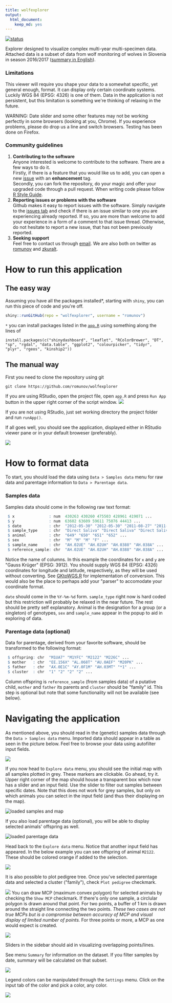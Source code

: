 ```yaml
---
title: wolfexplorer
output: 
  html_document: 
    keep_md: yes
---
```

[![status](http://joss.theoj.org/papers/1250a1c97f53a38efece1c973b499104/status.svg)](http://joss.theoj.org/papers/1250a1c97f53a38efece1c973b499104)

Explorer designed to visualize complex multi-year multi-specimen data. Attached data is a subset of data from wolf monitoring of wolves in Slovenia in season 2016/2017 ([summary in English](http://www.natura2000.si/uploads/tx_library/MonitoringVolk__summary.pdf)).

### Limitations
This viewer will require you shape your data to a somewhat specific, yet general enough, format. It can display only certain coordinate systems. Luckily WGS 84 (EPSG: 4326) is one of them. Data in the application is not persistent, but this limitation is something we're thinking of relaxing in the future.

WARNING: Date slider and some other features may not be working perfectly in some browsers (looking at you, Chrome). If you experience problems, please do drop us a line and switch browsers. Testing has been done on Firefox.

### Community guidelines
1) **Contributing to the software**  
Anyone interested is welcome to contribute to the software. There are a few ways to do it.  
Firstly, if there is a feature that you would like us to add, you can open a new [issue](https://github.com/romunov/wolfexplorer/issues) with an **enhancement** tag.  
Secondly, you can fork the repository, do your magic and offer your upgraded code through a pull request. When writing code please follow [R Style Guide](https://github.com/romunov/r_style_guide). 
2) **Reporting issues or problems with the software**  
Github makes it easy to report issues with the software. Simply navigate to the [issues tab](https://github.com/romunov/wolfexplorer/issues) and check if there is an issue similar to one you are experiencing already reported. If so, you are more than welcome to add your experience in a form of a comment to that issue thread. Otherwise, do not hesitate to report a new issue, that has not been previously reported.  
3) **Seeking support**  
Feel free to contact us through [email](mailto:wolfexplorer.help@gmail.com). We are also both on twitter as [romunov](https://twitter.com/romunov) and [zkuralt](https://twitter.com/zkuralt). 

# How to run this application
## The easy way

Assuming you have all the packages installed*, starting with `shiny`, you can run this piece of code and you're off.
```r
shiny::runGitHub(repo = "wolfexplorer", username = "romunov")
```

`*` you can install packages listed in the [`app.R`](https://github.com/romunov/wolfexplorer/blob/master/app.R#L1) using something along the lines of

```
install.packages(c("shinydashboard", "leaflet", "RColorBrewer", "DT", "sp", "rgdal", "data.table", "ggplot2", "colourpicker", "tidyr", "plyr", "rgeos", "kinship2"))
```

## The manual way

First you need to clone the repository using git

```
git clone https://github.com/romunov/wolfexplorer
```

If you are using RStudio, open the project file, open `app.R` and press `Run App` button in the upper right corner of the script window.
![](./img/runapp.png)

If you are not using RStudio, just set working directory the project folder and run `runApp()`.

If all goes well, you should see the application, displayed either in RStudio viewer pane or in your default broweser (preferably).

![](./img/welcome.png)

# How to format data

To start, you should load the data using `Data > Samples data` menu for raw data and parentage information to `Data > Parentage data`.

### Samples data
Samples data should come in the following raw text format:

```r
 $ x               : num  430263 430260 475503 428961 419071 ...
 $ y               : num  63602 63609 59611 75076 44413 ...
 $ date            : chr  "2012-05-30" "2012-05-30" "2011-08-27" "2011-06-23" ...
 $ sample_type     : chr  "Direct Saliva" "Direct Saliva" "Direct Saliva" "Direct Saliva" ...
 $ animal          : chr  "649" "650" "651" "652" ...
 $ sex             : chr  "M" "M" "M" "F" ...
 $ sample_name     : chr  "AH.02UE" "AH.02UH" "AH.0388" "AH.038A" ...
 $ reference_sample: chr  "AH.02UE" "AH.02UH" "AH.0388" "AH.038A" ...
```

Notice the name of columns. In this example the coordinates for `x` and `y` are "Gauss Krüger" (EPSG: 3912). You should supply WGS 84 (EPSG: 4326) coordinates for longitude and latitude, respectively, as they will be used without converting. See [GKtoWGS.R](https://github.com/romunov/wolfexplorer/blob/master/GKtoWGS.R) for implementation of conversion. This would also be the place to perhaps add your "parser" to accomodate your coordinate format.

`date` should come in the `%Y-%m-%d` form. `sample_type` right now is hard coded but this restriction will probably be relaxed in the near future. The rest should be pretty self explanatory. Animal is the designation for a group (or a singleton) of genotypes, `sex` and `sample_name` appear in the popup to aid in exploring of data.

### Parentage data (optional)
Data for parentage, derived from your favorite software, should be transformed to the following format:

```r
 $ offspring: chr  "M1UA7" "M1YFC" "M2122" "M226C" ...
 $ mother   : chr  "EE.156X" "AL.068T" "AU.0AEF" "M20PK" ...
 $ father   : chr  "AX.0E1C" "AY.0F1M" "AH.03MT" "*1" ...
 $ cluster  : chr  "1" "2" "2" "2" ...
```
Column offspring is `reference_sample` (from samples data) of a putative child, `mother` and `father` its parents and `cluster` should be "family" id. This step is optional but note that some functionality will not be available (see below).

# Navigating the application
As mentioned above, you should read in the (genetic) samples data through the `Data > Samples data` menu. Imported data should appear in a table as seen in the picture below. Feel free to browse your data using autofilter input fields.

![](./img/load_samples_data.png)

If you now head to `Explore data` menu, you should see the initial map with all samples plotted in grey. These markers are clickable. Go ahead, try it.
Upper right corner of the map should house a transparent box which now has a slider and an input field. Use the slider to filter out samples between specific dates. Note that this does not work for grey samples, but only on which animals you can select in the input field (and thus their displaying on the map).

![loaded samples and map](./img/samples_loaded_map.png)

If you also load parentage data (optional), you will be able to display selected animals' offspring as well.

![loaded parentage data](./img/loaded_parentage_data.png)

Head back to the `Explore data` menu. Notice that another input field has appeared. In the below example you can see offspring of animal `M2122`. These should be colored orange if added to the selection.

![](./img/selected_all.png)

It is also possible to plot pedigree tree. Once you've selected parentage data and selected a cluster ("family"), check `Plot pedigree` checkmark.

![](./img/parentage.png)
You can draw MCP (maximum convex polygon) for selected animals by checking the `Show MCP` checkmark. If there's only one sample, a circlular polygon is drawn around that point. For two points, a buffer of 1 km is drawn around the straight line connecting the two points. *These two cases are not true MCPs but is a compromise between accuracy of MCP and visual display of limited number of points.* For three points or more, a MCP as one would expect is created.

![](./img/mcp.png)

Sliders in the sidebar should aid in visualizing overlapping points/lines.

See menu `Summary` for information on the dataset. If you filter samples by date, summary will be calculated on that subset.

![](./img/summary.png)

Legend colors can be manipulated through the `Settings` menu. Click on the input tab of the color and pick a color, any color.

![](./img/color_setting.png)

